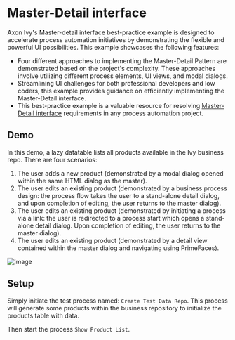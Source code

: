 # Master-Detail interface

Axon Ivy's Master-detail interface best-practice example is designed to accelerate process automation initiatives by demonstrating the flexible and powerful UI possibilities. This example showcases the following features:

* Four different approaches to implementing the Master-Detail Pattern are demonstrated based on the project's complexity. These approaches involve utilizing different process elements, UI views, and modal dialogs.
* Streamlining UI challenges for both professional developers and low coders, this example provides guidance on efficiently implementing the Master-Detail interface.
* This best-practice example is a valuable resource for resolving [Master-Detail interface](https://en.wikipedia.org/wiki/Master%E2%80%93detail_interface) requirements in any process automation project.

## Demo

In this demo, a lazy datatable lists all products available in the Ivy business repo. There are four scenarios:

1. The user adds a new product (demonstrated by a modal dialog opened within the same HTML dialog as the master).
2. The user edits an existing product (demonstrated by a business process design: the process flow takes the user to a stand-alone detail dialog, and upon completion of editing, the user returns to the master dialog).
3. The user edits an existing product (demonstrated by initiating a process via a link: the user is redirected to a process start which opens a stand-alone detail dialog. Upon completion of editing, the user returns to the master dialog).
4. The user edits an existing product (demonstrated by a detail view contained within the master dialog and navigating using PrimeFaces).

![image](https://github.com/axonivy-market/master-detail/assets/129939502/44e36978-dd07-453f-857d-4db359318165)


## Setup

Simply initiate the test process named: `Create Test Data Repo`. This process will generate some products within the business repository to initialize the products table with data.

Then start the process `Show Product List`.

